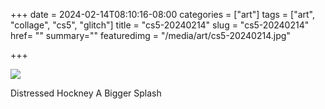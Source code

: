 +++
date = 2024-02-14T08:10:16-08:00
categories = ["art"]
tags = ["art", "collage", "cs5", "glitch"]
title = "cs5-20240214"
slug = "cs5-20240214"
href= ""
summary=""
featuredimg = "/media/art/cs5-20240214.jpg"

+++

<img src="/media/art/cs5-20240214.jpg" />

Distressed Hockney A Bigger Splash